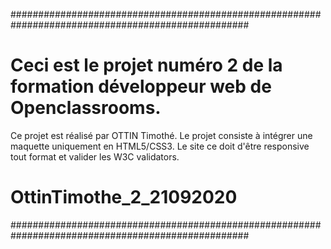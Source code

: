 ###################################################################################################
# Ceci est le projet numéro 2 de la formation développeur web de Openclassrooms.
Ce projet est réalisé par OTTIN Timothé.
Le projet consiste à intégrer une maquette uniquement en HTML5/CSS3.
Le site ce doit d'être responsive tout format et valider les W3C validators.
# OttinTimothe_2_21092020
###################################################################################################
